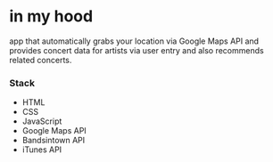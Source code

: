# in my hood

app that automatically grabs your location via Google Maps API and provides concert data for artists via user entry and also recommends related concerts.

### Stack
* HTML
* CSS
* JavaScript
* Google Maps API
* Bandsintown API
* iTunes API
